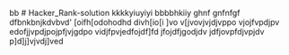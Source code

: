 bb # Hacker_Rank-solution
kkkkyiuyiyi
bbbbhkiiy
ghnf
gnfnfgf
dfbnkbnjkdvbvd'
[oifh[odohodhd
divh[io[i
]vo
v[jvovjvjdjvppo
vjojfvpdjpv
edofjjvpdjpojpfjvjgdpo
vidjfpvjedfojdf]fd
jfojdfjgodjdv
jdfjovpfdjvpjdv
p]d]j]vjvdj]ved
